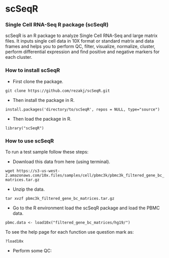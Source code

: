 # scSeqR

### Single Cell RNA-Seq R package (scSeqR)

scSeqR is an R package to analyze Single Cell RNA-Seq and large matrix files. It inputs single cell data in 10X format or standard matrix and data frames and helps you to perform QC, filter, visualize, normalize, cluster, perform differential expression and find positive and negative markers for each cluster.

### How to install scSeqR

- First clone the package.

`git clone https://github.com/rezakj/scSeqR.git`

- Then install the package in R.

`install.packages('directory/to/scSeqR', repos = NULL, type="source")`

- Then load the package in R.

`library("scSeqR")`


### How to use scSeqR

To run a test sample follow these steps:

- Download this data from here (using terminal).

`wget https://s3-us-west-2.amazonaws.com/10x.files/samples/cell/pbmc3k/pbmc3k_filtered_gene_bc_matrices.tar.gz`

- Unzip the data.

`tar xvzf pbmc3k_filtered_gene_bc_matrices.tar.gz`

- Go to the R environment load the scSeqR package and load the PBMC data.

`pbmc.data <- load10x("filtered_gene_bc_matrices/hg19/")`

To see the help page for each function use question mark as: 

`?load10x`

- Perform some QC: 



